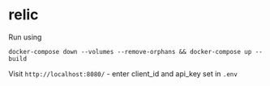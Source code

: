 # relic

Run using

    docker-compose down --volumes --remove-orphans && docker-compose up --build

Visit `http://localhost:8080/` - enter client_id and api_key set in `.env`

 